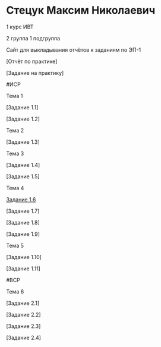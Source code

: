 # Стецук Максим Николаевич

1 курс ИВТ

2 группа 1 подгруппа

Сайт для выкладывания отчётов к заданиям по ЭП-1

[Отчёт по практике]

[Задание на практику]

#ИСР

Тема 1

[Задание 1.1]

[Задание 1.2]

Тема 2

[Задание 1.3]

Тема 3

[Задание 1.4]

[Задание 1.5]

Тема 4

[Задание 1.6](https://github.com/XtulenchikX/XtulenchikX.github.io/blob/main/%D0%A1%D1%82%D0%B5%D1%86%D1%83%D0%BA%202%D0%B3%D1%80.1%D0%BF.%D0%B3%D1%80.%20%D0%97%D0%B0%D0%B4%D0%B0%D0%BD%D0%B8%D0%B5%20%D0%98%D0%A1%D0%A0%201.6.pdf)

[Задание 1.7]

[Задание 1.8]

[Задание 1.9]

Тема 5

[Задание 1.10]

[Задание 1.11]

#ВСР

Тема 6

[Задание 2.1]

[Задание 2.2]

[Задание 2.3]

[Задание 2.4]
